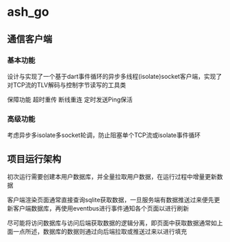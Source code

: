 # ash_go

## 通信客户端

### 基本功能

设计与实现了一个基于dart事件循环的异步多线程(isolate)socket客户端，实现了对TCP流的TLV解码与控制字节读写的工具类

保障功能
超时重传
断线重连
定时发送Ping保活

### 高级功能

考虑异步多isolate多socket轮调，防止阻塞单个TCP流或isolate事件循环



## 项目运行架构


初次运行需要创建本用户数据库，并全量拉取用户数据，在运行过程中增量更新数据

客户端渲染页面通常直接查询sqlite获取数据，一旦服务端有数据推送过来便先更新客户端数据库，再使用eventbus进行事件通知各个页面以进行刷新

尽可能将访问数据库与访问后端获取数据的逻辑分离，即页面中获取数据通常如上面一点所述，数据库的数据则通过向后端拉取或推送过来以进行填充


